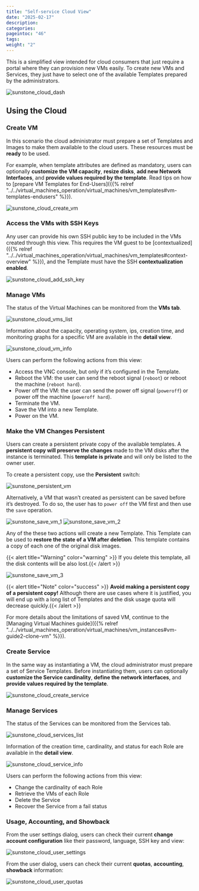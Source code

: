 ```yaml
---
title: "Self-service Cloud View"
date: "2025-02-17"
description:
categories:
pageintoc: "46"
tags:
weight: "2"
---
```


<a id="cloud-view"></a>

<!--# Self-service Cloud View -->

This is a simplified view intended for cloud consumers that just require a portal where they can provision new VMs easily. To create new VMs and Services, they just have to select one of the available Templates prepared by the administrators.

![sunstone_cloud_dash](/images/sunstone_cloud_dash.png)

## Using the Cloud

### Create VM

In this scenario the cloud administrator must prepare a set of Templates and Images to make them available to the cloud users. These resources must be **ready** to be used.

For example, when template attributes are defined as mandatory, users can optionally **customize the VM capacity**, **resize disks**, **add new Network Interfaces**, and **provide values required by the template**. Read tips on how to [prepare VM Templates for End-Users]({{% relref "../../virtual_machines_operation/virtual_machines/vm_templates#vm-templates-endusers" %}}).

![sunstone_cloud_create_vm](/images/sunstone_cloud_create_vm.png)

<a id="cloudview-ssh-keys"></a>

### Access the VMs with SSH Keys

Any user can provide his own SSH public key to be included in the VMs created through this view. This requires the VM guest to be [contextualized]({{% relref "../../virtual_machines_operation/virtual_machines/vm_templates#context-overview" %}}), and the Template must have the SSH **contextualization enabled**.

![sunstone_cloud_add_ssh_key](/images/sunstone_cloud_add_ssh_key.png)

### Manage VMs

The status of the Virtual Machines can be monitored from the **VMs tab**.

![sunstone_cloud_vms_list](/images/sunstone_cloud_vms_list.png)

Information about the capacity, operating system, ips, creation time, and monitoring graphs for a specific VM are available in the **detail view**.

![sunstone_cloud_vm_info](/images/sunstone_cloud_vm_info.png)

Users can perform the following actions from this view:

* Access the VNC console, but only if it’s configured in the Template.
* Reboot the VM: the user can send the reboot signal (`reboot`) or reboot the machine (`reboot hard`).
* Power off the VM: the user can send the power off signal (`poweroff`) or power off the machine (`poweroff hard`).
* Terminate the VM.
* Save the VM into a new Template.
* Power on the VM.

<a id="save-vm-as-template-cloudview"></a>

<a id="cloudview-persistent"></a>

### Make the VM Changes Persistent

Users can create a persistent private copy of the available templates. A **persistent copy will preserve the changes** made to the VM disks after the instance is terminated. This **template is private** and will only be listed to the owner user.

To create a persistent copy, use the **Persistent** switch:

![sunstone_persistent_vm](/images/sunstone_persistent_vm.png)

Alternatively, a VM that wasn’t created as persistent can be saved before it’s destroyed. To do so, the user has to `power off` the VM first and then use the `save` operation.

![sunstone_save_vm_1](/images/sunstone_save_vm_1.png)
![sunstone_save_vm_2](/images/sunstone_save_vm_2.png)

Any of the these two actions will create a new Template. This Template can be used to **restore the state of a VM after deletion**. This template contains a copy of each one of the original disk images.

{{< alert title="Warning" color="warning" >}}
If you delete this template, all the disk contents will be also lost.{{< /alert >}} 

![sunstone_save_vm_3](/images/sunstone_save_vm_3.png)

{{< alert title="Note" color="success" >}}
**Avoid making a persistent copy of a persistent copy!** Although there are use cases where it is justified, you will end up with a long list of Templates and the disk usage quota will decrease quickly.{{< /alert >}} 

For more details about the limitations of saved VM, continue to the [Managing Virtual Machines guide]({{% relref "../../virtual_machines_operation/virtual_machines/vm_instances#vm-guide2-clone-vm" %}}).

### Create Service

In the same way as instantiating a VM, the cloud administrator must prepare a set of Service Templates. Before instantiating them, users can optionally **customize the Service cardinality**, **define the network interfaces**, and **provide values required by the template**.

![sunstone_cloud_create_service](/images/sunstone_cloud_create_service.png)

### Manage Services

The status of the Services can be monitored from the Services tab.

![sunstone_cloud_services_list](/images/sunstone_cloud_services_list.png)

Information of the creation time, cardinality, and status for each Role are available in the **detail view**.

![sunstone_cloud_service_info](/images/sunstone_cloud_service_info.png)

Users can perform the following actions from this view:

* Change the cardinality of each Role
* Retrieve the VMs of each Role
* Delete the Service
* Recover the Service from a fail status

### Usage, Accounting, and Showback

From the user settings dialog, users can check their current **change account configuration** like their password, language, SSH key and view:

![sunstone_cloud_user_settings](/images/sunstone_cloud_user_settings.png)

From the user dialog, users can check their current **quotas**, **accounting**, **showback** information:

![sunstone_cloud_user_quotas](/images/sunstone_cloud_user_quotas.png)
